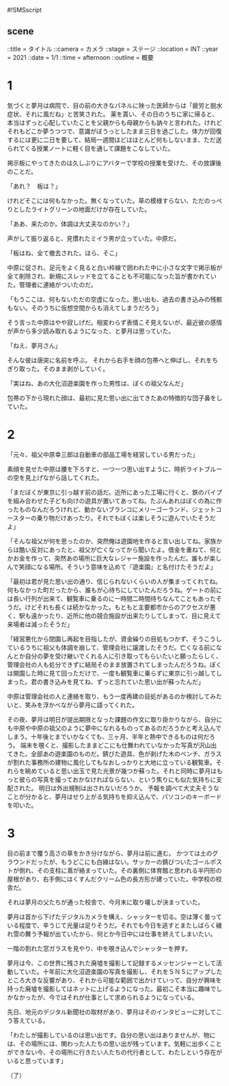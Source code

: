 #!SMSscript

## scene

::title = タイトル
::camera = カメラ
::stage = ステージ
::location = INT
::year = 2021
::date = 1/1
::time = afternoon
::outline = 概要

# 1

気づくと夢月は病院で、目の前の大きなパネルに映った医師からは「疲労と脱水症状、それに風だね」と苦笑された。
薬を貰い、その日のうちに家に帰ると、本当はずっと心配していたことを父親からも母親からも訥々と言われた。けれどそれもどこか夢うつつで、意識がぼうっとしたまま三日を過ごした。体力が回復するには更に二日を要して、結局一週間ほどはほとんど何もしないまま、ただ送られてくる授業ノートに軽く目を通して課題をこなしていた。

掲示板にやってきたのは久しぶりにアバターで学校の授業を受けた、その放課後のことだ。

「あれ？　板は？」

けれどそこには何もなかった。無くなっていた。草の模様すらない、ただのっぺりとしたライトグリーンの地面だけが存在していた。

「ああ、来たのか。体調は大丈夫なのかい？」

声がして振り返ると、見慣れたミイラ男が立っていた。中原だ。

「板はね、全て撤去された。ほら、そこ」

中原に促され、足元をよく見ると白い枠線で囲われた中に小さな文字で掲示板が全て削除され、新規にスレッドを立てることも不可能になった旨が書かれていた。管理者に連絡がついたのだ。

「もうここは、何もないただの空虚になった。思い出も、過去の書き込みの残骸もない。そのうちに仮想空間からも消えてしまうだろう」

そう言った中原はやや寂しげだ。相変わらず表情こそ見えないが、最近彼の感情が声から多少読み取れるようになった、と夢月は思っていた。

「ねえ、夢月さん」

そんな彼は唐突に名前を呼ぶ。
それから右手を顔の包帯へと伸ばし、それをちぎり取った。そのまま剥がしていく。

「実はね、あの大化沼遊楽園を作った男性は、ぼくの祖父なんだ」

包帯の下から現れた顔は、最初に見た思い出に出てきたあの特徴的な団子鼻をしていた。


# 2

「元々、祖父中原幸三郎は自動車の部品工場を経営している男だった」

素顔を見せた中原は腰を下ろすと、一つ一つ思い出すように、時折ライトブルーの空を見上げながら話してくれた。

「まだぼくが東京に引っ越す前の話だ。近所にあった工場に行くと、鉄のパイプを組み合わせた子ども向けの遊具が置いてあってね。たぶんあれはぼくの為に作ったものなんだろうけれど、動かないブランコにメリーゴーランド、ジェットコースターの乗り物だけあったり。それでもぼくは楽しそうに遊んでいたそうだよ」

「そんな祖父が何を思ったのか、突然俺は遊園地を作ると言い出してね。家族からは酷い反対にあったと、祖父が亡くなってから聞いたよ。借金を重ねて、何とかお金を作って、突然あの場所に巨大なレジャー施設を作ったんだ。誰もが楽しんで笑顔になる場所。そういう意味を込めて『遊楽園』と名付けたそうだよ」

「最初は君が見た思い出の通り、信じられないくらいの人が集まってくれてね。何もなかった町だったから、誰もが心待ちにしていたんだろうね。ゲートの前には長い行列が出来て、観覧車に乗るのに一時間二時間待ちなんてこともあったそうだ。けどそれも長くは続かなかった。もともと主要都市からのアクセスが悪く、駅も遠かったり、近所に他の競合施設が出来たりしてしまって、目に見えて来場者は減ったそうだ」

「経営悪化から閉園し再起を目指したが、資金繰りの目処もつかず、そうこうしているうちに祖父も体調を崩して、管理会社に譲渡したそうだ。亡くなる前になんとか自分の夢を受け継いでくれる人に引き取ってもらいたいと願ったらしく、管理会社の人も処分できずに結局そのまま放置されてしまったんだろうね。ぼくは開園した時に見て回っただけで、一度も観覧車に乗らずに東京に引っ越してしまった。君の書き込みを見てね、ずっと忘れていた思い出が蘇ったんだ」

中原は管理会社の人と連絡を取り、もう一度再建の目処があるのか検討してみたいと、笑みを浮かべながら夢月に語ってくれた。

その夜、夢月は明日が提出期限となった課題の作文に取り掛かりながら、自分にも中原や中原の祖父のように夢中になれるものってあるのだろうかと考え込んでしまう。十年後とまでいかなくても、三ヶ月、半年と熱中できるものは何だろう。
端末を覗くと、撮影したままどこにも仕舞われていなかった写真が沢山出てきた。全部あの遊楽園のものだ。錆びた遊具、色が剥げた木のベンチ、ガラスが割れた事務所の建物に風化してもなおしっかりと大地に立っている観覧車。それらを眺めていると思い出玉で見た光景が幾つか蘇った。それと同時に夢月はもっと彼らの写真を撮っておかなければならない、という焦りにも似た気持ちに支配された。
明日は外出規制は出されないだろうか。
予報を調べて大丈夫そうなことが分かると、夢月はせり上がる気持ちを抑え込んで、パソコンのキーボードを叩いた。

# 3

目の前まで覆う高さの草をかき分けながら、夢月は前に進む。
かつては土のグラウンドだったが、もうどこにも白線はない。サッカーの錆びついたゴールポストが倒れ、その支柱に蔦が絡まっていた。その裏側に体育館と思われる半円形の屋根があり、右手側にはくすんだクリーム色の長方形が建っていた。中学校の校舎だ。

それは夢月の父たちが通った校舎で、今月末に取り壊しが決まっていた。

夢月は首から下げたデジタルカメラを構え、シャッターを切る。空は薄く曇っている程度で、辛うじて光量は足りそうだ。それでも今日を逃すとまたしばらく穢れ雪の舞う予報が出ていたから、何とか今日中には仕事を終えてしまいたい。

一階の割れた窓ガラスを見やり、中を覗き込んでシャッターを押す。

夢月は今、この世界に残された廃墟を撮影して記録するメッセンジャーとして活動していた。十年前に大化沼遊楽園の写真を撮影し、それをＳＮＳにアップしたところ大きな反響があり、それから可能な範囲で出かけていって、自分が興味を持った廃墟を撮影してはネットに上げるようになった。最初こそ本当に趣味でしかなかったが、今ではそれが仕事として求められるようになっている。

先日、地元のデジタル新聞社の取材があり、夢月はそのインタビューに対してこう答えている。

「わたしが撮影しているのは思い出です。自分の思い出はありませんが、物には、その場所には、関わった人たちの思い出が残っています。気軽に出歩くことができない今、その場所に行きたい人たちの代行者として、わたしという存在がいると思っています」

（了）

